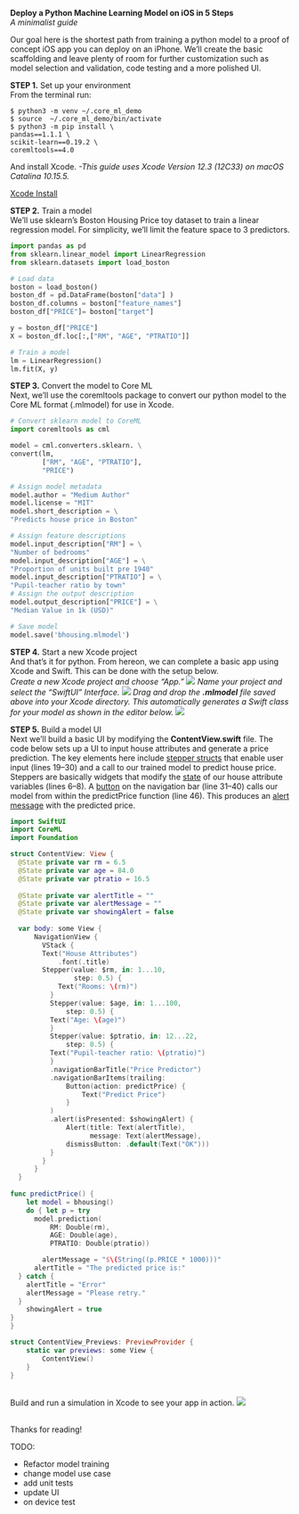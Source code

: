 <b>Deploy a Python Machine Learning Model on iOS in 5 Steps</b>
<br><i>A minimalist guide</i>


Our goal here is the shortest path from training a python model to a proof of concept iOS app you can deploy on an iPhone. We’ll create the basic scaffolding and leave plenty of room for further customization such as model selection and validation, code testing and a more polished UI.

<b>STEP 1.</b> Set up your environment
<br>From the terminal run:

 ```
$ python3 -m venv ~/.core_ml_demo
$ source  ~/.core_ml_demo/bin/activate
$ python3 -m pip install \
pandas==1.1.1 \
scikit-learn==0.19.2 \
coremltools==4.0
```

And install Xcode. <i>-This guide uses Xcode Version 12.3 (12C33) on macOS Catalina 10.15.5.</i>

[Xcode Install](https://apps.apple.com/us/app/xcode/id497799835?mt=12)

<b>STEP 2.</b> Train a model
<br>We’ll use sklearn’s Boston Housing Price toy dataset to train a linear regression model. For simplicity, we’ll limit the feature space to 3 predictors.
```python
import pandas as pd
from sklearn.linear_model import LinearRegression
from sklearn.datasets import load_boston

# Load data
boston = load_boston()
boston_df = pd.DataFrame(boston["data"] )
boston_df.columns = boston["feature_names"]
boston_df["PRICE"]= boston["target"]

y = boston_df["PRICE"]
X = boston_df.loc[:,["RM", "AGE", "PTRATIO"]]

# Train a model
lm = LinearRegression()
lm.fit(X, y)
```
<b>STEP 3.</b> Convert the model to Core ML
<br>Next, we’ll use the coremltools package to convert our python model to the Core ML format (.mlmodel) for use in Xcode.
```python
# Convert sklearn model to CoreML
import coremltools as cml

model = cml.converters.sklearn. \
convert(lm,
        ["RM", "AGE", "PTRATIO"],
        "PRICE")

# Assign model metadata
model.author = "Medium Author"
model.license = "MIT"
model.short_description = \
"Predicts house price in Boston"

# Assign feature descriptions
model.input_description["RM"] = \
"Number of bedrooms"
model.input_description["AGE"] = \
"Proportion of units built pre 1940"
model.input_description["PTRATIO"] = \
"Pupil-teacher ratio by town"
# Assign the output description
model.output_description["PRICE"] = \
"Median Value in 1k (USD)"

# Save model
model.save('bhousing.mlmodel')
```
<b>STEP 4.</b> Start a new Xcode project
<br>And that’s it for python. From hereon, we can complete a basic app using Xcode and Swift. This can be done with the setup below.
<br><i>Create a new Xcode project and choose “App.”</i>
![](https://github.com/pkmklong/IOS_CoreML/blob/main/start_xcode_1.png)
<i>Name your project and select the “SwiftUI” Interface.</i>
![](https://github.com/pkmklong/IOS_CoreML/blob/main/start_xcode_2.png)
<i>Drag and drop the <b>.mlmodel</b> file saved above into your Xcode directory. This automatically generates a Swift class for your model as shown in the editor below.</i>
![](https://github.com/pkmklong/IOS_CoreML/blob/main/start_xcode_3.png)

<b>STEP 5.</b> Build a model UI
<br>Next we’ll build a basic UI by modifying the <b>ContentView.swift</b> file. The code below sets up a UI to input house attributes and generate a price prediction. The key elements here include [stepper structs](https://developer.apple.com/documentation/swiftui/stepper) that enable user input (lines 19–30) and a call to our trained model to predict house price. Steppers are basically widgets that modify the [state](https://developer.apple.com/documentation/swiftui/state) of our house attribute variables (lines 6–8). A [button](https://www.simpleswiftguide.com/how-to-add-button-to-navigation-bar-in-swiftui/) on the navigation bar (line 31–40) calls our model from within the predictPrice function (line 46). This produces an [alert message](https://www.hackingwithswift.com/quick-start/swiftui/how-to-show-an-alert) with the predicted price.
```swift
import SwiftUI
import CoreML
import Foundation

struct ContentView: View {
  @State private var rm = 6.5
  @State private var age = 84.0
  @State private var ptratio = 16.5
    
  @State private var alertTitle = ""
  @State private var alertMessage = ""
  @State private var showingAlert = false
    
  var body: some View {
      NavigationView {
        VStack {
        Text("House Attributes")
            .font(.title)
        Stepper(value: $rm, in: 1...10,
                step: 0.5) {
            Text("Rooms: \(rm)")
          }
          Stepper(value: $age, in: 1...100,
              step: 0.5) {
          Text("Age: \(age)")
          }
          Stepper(value: $ptratio, in: 12...22,
              step: 0.5) {
          Text("Pupil-teacher ratio: \(ptratio)")
          }
          .navigationBarTitle("Price Predictor")
          .navigationBarItems(trailing:
              Button(action: predictPrice) {
                  Text("Predict Price")
              }
          )
          .alert(isPresented: $showingAlert) {
              Alert(title: Text(alertTitle),
                    message: Text(alertMessage),
              dismissButton: .default(Text("OK")))
          }
        }
      }
  }
            
func predictPrice() {
    let model = bhousing()
    do { let p = try
      model.prediction(
          RM: Double(rm),
          AGE: Double(age),
          PTRATIO: Double(ptratio))

        alertMessage = "$\(String((p.PRICE * 1000)))"
      alertTitle = "The predicted price is:"
  } catch {
    alertTitle = "Error"
    alertMessage = "Please retry."
  }
    showingAlert = true
}
}

struct ContentView_Previews: PreviewProvider {
    static var previews: some View {
        ContentView()
    }
}
```

<br>Build and run a simulation in Xcode to see your app in action.
![](https://github.com/pkmklong/IOS_CoreML/blob/main/app_demo.gif)

<br>Thanks for reading!
<br>



TODO:<br>
* Refactor model training
* change model use case
* add unit tests
* update UI
* on device test
